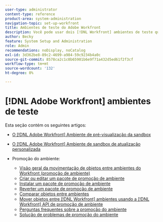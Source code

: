 ```yaml
---
user-type: administrator
content-type: reference
product-area: system-administration
navigation-topic: set-up-workfront
title: Ambientes de teste do Adobe Workfront
description: Você pode usar dois [!DNL Workfront] ambientes de teste que replicam seu [!DNL Workfront] ambiente de produção. A sandbox de visualização é atualizada todos os finais de semana pelo Workfront. Os dados adicionados ao seu ambiente ativo na sexta-feira aparecem em sua sandbox de visualização na segunda-feira seguinte. A sandbox de atualização personalizada é um ambiente de teste separado que é atualizado manualmente por você. Há um custo adicional para obter a sandbox de atualização personalizada.
author: Becky
feature: System Setup and Administration
role: Admin
recommendations: noDisplay, noCatalog
exl-id: 3d362be8-89c2-4699-a984-59c9234b4a0c
source-git-commit: 8578ca2c1c0b65901b6e9f71a432d5ed61f2f3cf
workflow-type: tm+mt
source-wordcount: '132'
ht-degree: 0%

---
```


# [!DNL Adobe Workfront] ambientes de teste

Esta seção contém os seguintes artigos:

* [O  [!DNL Adobe Workfront] Ambiente de pré-visualização da sandbox](../../../administration-and-setup/set-up-workfront/workfront-testing-environments/wf-preview-sandbox-environment.md)
* [O  [!DNL Adobe Workfront] Ambiente de sandbox de atualização personalizada](../../../administration-and-setup/set-up-workfront/workfront-testing-environments/wf-custom-refresh-sandbox-environment.md)
* Promoção do ambiente:

   * [Visão geral da movimentação de objetos entre ambientes do Workfront (promoção de ambiente)](/help/quicksilver/administration-and-setup/set-up-workfront/workfront-testing-environments/environment-promotion-in-wf.md)
   * [Criar ou editar um pacote de promoção de ambiente](/help/quicksilver/administration-and-setup/set-up-workfront/workfront-testing-environments/environment-promotion-create-package.md)
   * [Instalar um pacote de promoção de ambiente](/help/quicksilver/administration-and-setup/set-up-workfront/workfront-testing-environments/environment-promotion-install-package.md)
   * [Reverter um pacote de promoção de ambiente](/help/quicksilver/administration-and-setup/set-up-workfront/workfront-testing-environments/environment-promotion-rollback.md)
   * [Comparar objetos entre ambientes](/help/quicksilver/administration-and-setup/set-up-workfront/workfront-testing-environments/environment-promotion-compare.md)
   * [Mover objetos entre [!DNL Workfront] ambientes usando a [!DNL Workfront] API de promoção de ambiente](/help/quicksilver/administration-and-setup/set-up-workfront/workfront-testing-environments/environment-promotion.md)
   * [Perguntas frequentes sobre a promoção do ambiente](/help/quicksilver/administration-and-setup/set-up-workfront/workfront-testing-environments/environment-promotion-faq.md)
   * [Solução de problemas de promoção do ambiente](/help/quicksilver/administration-and-setup/set-up-workfront/workfront-testing-environments/environment-promotion-troubleshooting.md)
